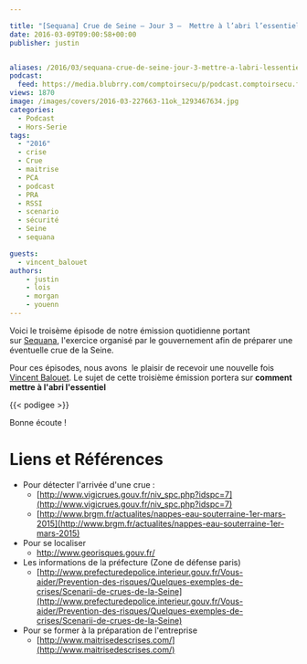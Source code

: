 ```yaml
---

title: "[Sequana] Crue de Seine – Jour 3 –  Mettre à l’abri l’essentiel"
date: 2016-03-09T09:00:58+00:00
publisher: justin


aliases: /2016/03/sequana-crue-de-seine-jour-3-mettre-a-labri-lessentiel/
podcast:
  feed: https://media.blubrry.com/comptoirsecu/p/podcast.comptoirsecu.fr/CSEC.HS16.2016-03-09.CRUE2016_03.mp3
views: 1870
image: /images/covers/2016-03-227663-11ok_1293467634.jpg
categories:
  - Podcast
  - Hors-Serie
tags:
  - "2016"
  - crise
  - Crue
  - maitrise
  - PCA
  - podcast
  - PRA
  - RSSI
  - scenario
  - sécurité
  - Seine
  - sequana

guests:
  - vincent_balouet
authors:
    - justin
    - lois
    - morgan
    - youenn
---
```

Voici le troisème épisode de notre émission quotidienne portant sur [Sequana](http://www.prefecturedepolice.interieur.gouv.fr/Sequana/), l'exercice organisé par le gouvernement afin de préparer une éventuelle crue de la Seine.

Pour ces épisodes, nous avons  le plaisir de recevoir une nouvelle fois [Vincent Balouet](/guests/vincent_balouet). Le sujet de cette troisième émission portera sur **comment mettre à l'abri l'essentiel**

{{< podigee >}}

Bonne écoute !

# Liens et Références

- Pour détecter l'arrivée d'une crue :
  - [http://www.vigicrues.gouv.fr/niv_spc.php?idspc=7](http://www.vigicrues.gouv.fr/niv_spc.php?idspc=7)
  - [http://www.brgm.fr/actualites/nappes-eau-souterraine-1er-mars-2015](http://www.brgm.fr/actualites/nappes-eau-souterraine-1er-mars-2015)
- Pour se localiser
  - <http://www.georisques.gouv.fr/>
- Les informations de la préfecture (Zone de défense paris)
  - [http://www.prefecturedepolice.interieur.gouv.fr/Vous-aider/Prevention-des-risques/Quelques-exemples-de-crises/Scenarii-de-crues-de-la-Seine](http://www.prefecturedepolice.interieur.gouv.fr/Vous-aider/Prevention-des-risques/Quelques-exemples-de-crises/Scenarii-de-crues-de-la-Seine)
- Pour se former à la préparation de l'entreprise
  - [http://www.maitrisedescrises.com/](http://www.maitrisedescrises.com/)
